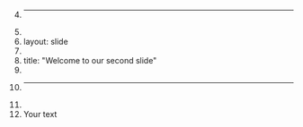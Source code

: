 4.	---
5.	
6.	layout: slide
7.	
8.	title: "Welcome to our second slide"
9.	
10.	---
11.	
12.	Your text
